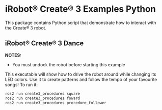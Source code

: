 # iRobot® Create® 3 Examples Python

This package contains Python script that demonstrate how to interact with the Create® 3 robot.

## iRobot® Create® 3 Dance

**NOTES:** 
 - You must undock the robot before starting this example

This executable will show how to drive the robot around while changing its LED colors.
Use it to create patterns and follow the tempo of your favourite songs!
To run it:

```sh
ros2 run create3_procedures square
ros2 run create3_procedures foward
ros2 run create3_procedures procedure_follower
```

